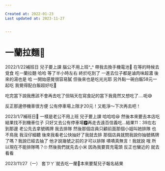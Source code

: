 ```yaml
---

Created at: 2022-01-23
Last updated at: 2023-11-27


---
```


# 一蘭拉麵🍜


2022/1/22補班日
兒子要上課 腦公不用上班^\_^
帶我去換手機電池🔋
在等的時候去覓食 吃一蘭拉麵
哈哈 等了半小時左右
終於吃到了
一進去位子都是滷肉味超濃
後來的湯也是 哈
一開始感覺很容易膩
但後來也是吃光光耶
另外點一碗白飯58元一起吃
我覺得配白飯超好吃🤣

吃完當下說我應該不會再去吃了但隔天在寫食記的當下我竟然又想吃了….呃😅

反正那邊停機車很方便 公有停車場上限才20元！又乾淨～下次再去吧！

2023/1/7補班日🤣
一樣是老公不用上班 兒子要上課 哈哈哈😆
然後本來要去本店吃 結果找不到機車位子 只好又去公有停車場🅿️再走去遠百信義吃…結果11：39左右到那邊 老公先去拿號碼牌 我去排隊 然後那個店員只顧前面那個小姐叫她排隊 也不鳥我 我沒仔細聽 後來我看老公快抽好了我就去排 那個店員就問我說你抽號碼牌了嗎？我說已經去抽了 他才說幾號之前的才可以排隊 嘖嘖真無言！我就說 哦 所以現在不能排隊嗎？🙄️
然後我們就先去小米 因為我要買充電頭 反正也蠻近的 就去看看

2023/11/27（一）
套ㄗㄚˋ就去吃一蘭🤣本來要幫兒子報名結果

